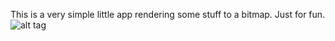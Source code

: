 This is a very simple little app rendering some stuff to a bitmap. Just for fun.
![alt tag](https://www.dropbox.com/s/co0gkkf9yoc6sp3/render.png?raw=1)
